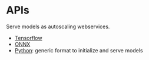 # APIs

Serve models as autoscaling webservices.

* [Tensorflow](tensorflow/api.md)
* [ONNX](onnx/api.md)
* [Python](python/api.md): generic format to initialize and serve models
